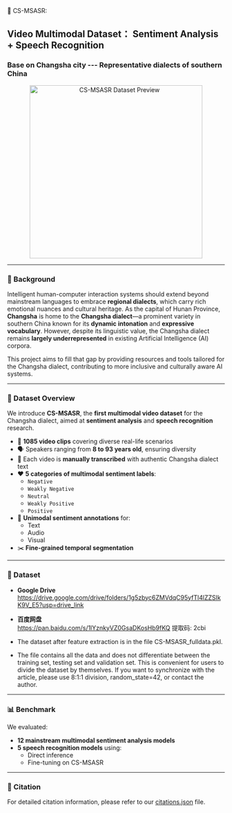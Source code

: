🎯 CS-MSASR: 
 ## Video Multimodal Dataset： Sentiment Analysis + Speech Recognition
 ### Base on Changsha city --- Representative dialects of southern China
<p align="center">
  <img src="https://github.com/user-attachments/assets/3ffb7f87-aa79-453e-926c-1cfaab9d5e9f" alt="CS-MSASR Dataset Preview" width="400"/>
</p>

---

### 📌 Background

Intelligent human-computer interaction systems should extend beyond mainstream languages to embrace **regional dialects**, which carry rich emotional nuances and cultural heritage. As the capital of Hunan Province, **Changsha** is home to the **Changsha dialect**—a prominent variety in southern China known for its **dynamic intonation** and **expressive vocabulary**. However, despite its linguistic value, the Changsha dialect remains **largely underrepresented** in existing Artificial Intelligence (AI) corpora.

This project aims to fill that gap by providing resources and tools tailored for the Changsha dialect, contributing to more inclusive and culturally aware AI systems.

---

### 📂 Dataset Overview

We introduce **CS-MSASR**, the **first multimodal video dataset** for the Changsha dialect, aimed at **sentiment analysis** and **speech recognition** research.

- 🎥 **1085 video clips** covering diverse real-life scenarios
- 🗣️ Speakers ranging from **8 to 93 years old**, ensuring diversity
- 🧾 Each video is **manually transcribed** with authentic Changsha dialect text
- ❤️ **5 categories of multimodal sentiment labels**:
  - `Negative`
  - `Weakly Negative`
  - `Neutral`
  - `Weakly Positive`
  - `Positive`
- 🧠 **Unimodal sentiment annotations** for:
  - Text
  - Audio
  - Visual
- ✂️ **Fine-grained temporal segmentation**

---
### 🔗 Dataset

- **Google Drive**  
  https://drive.google.com/drive/folders/1g5zbyc6ZMVdqC95yfTl4lZZSIkK9V_E5?usp=drive_link

- **百度网盘**  
     https://pan.baidu.com/s/1lYznkyVZ0GsaDKosHb9fKQ
  提取码: 2cbi 

- The dataset after feature extraction is in the file CS-MSASR_fulldata.pkl.
- The file contains all the data and does not differentiate between the training set, testing set and validation set. This is convenient for users to divide the dataset by themselves. If you want to synchronize with the article, please use 8:1:1 division, random_state=42, or contact the author.

---

### 📊 Benchmark

We evaluated:

- **12 mainstream multimodal sentiment analysis models**
- **5 speech recognition models** using:
  - Direct inference
  - Fine-tuning on CS-MSASR

---

### 📎 Citation

For detailed citation information, please refer to our [citations.json](https://github.com/Yaoooyu/CS-MSASR/blob/main/citations.json) file.

